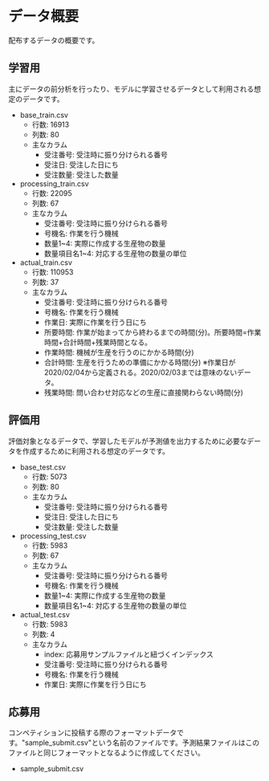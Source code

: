 # データ概要
配布するデータの概要です。

## 学習用
主にデータの前分析を行ったり、モデルに学習させるデータとして利用される想定のデータです。

- base_train.csv
  - 行数: 16913
  - 列数: 80
  - 主なカラム
    - 受注番号: 受注時に振り分けられる番号
    - 受注日: 受注した日にち
    - 受注数量: 受注した数量
- processing_train.csv
  - 行数: 22095
  - 列数: 67
  - 主なカラム
    - 受注番号: 受注時に振り分けられる番号
    - 号機名: 作業を行う機械
    - 数量1~4: 実際に作成する生産物の数量
    - 数量項目名1~4: 対応する生産物の数量の単位
- actual_train.csv
  - 行数: 110953
  - 列数: 37
  - 主なカラム
    - 受注番号: 受注時に振り分けられる番号
    - 号機名: 作業を行う機械
    - 作業日: 実際に作業を行う日にち
    - 所要時間: 作業が始まってから終わるまでの時間(分)。所要時間=作業時間+合計時間+残業時間となる。
    - 作業時間: 機械が生産を行うのにかかる時間(分)
    - 合計時間: 生産を行うための準備にかかる時間(分) ※作業日が2020/02/04から定義される。2020/02/03までは意味のないデータ。
    - 残業時間: 問い合わせ対応などの生産に直接関わらない時間(分)

## 評価用
評価対象となるデータで、学習したモデルが予測値を出力するために必要なデータを作成するために利用される想定のデータです。

- base_test.csv
  - 行数: 5073
  - 列数: 80
  - 主なカラム
    - 受注番号: 受注時に振り分けられる番号
    - 受注日: 受注した日にち
    - 受注数量: 受注した数量
- processing_test.csv
  - 行数: 5983
  - 列数: 67
  - 主なカラム
    - 受注番号: 受注時に振り分けられる番号
    - 号機名: 作業を行う機械
    - 数量1~4: 実際に作成する生産物の数量
    - 数量項目名1~4: 対応する生産物の数量の単位
- actual_test.csv
  - 行数: 5983
  - 列数: 4
  - 主なカラム
    - index: 応募用サンプルファイルと紐づくインデックス
    - 受注番号: 受注時に振り分けられる番号
    - 号機名: 作業を行う機械
    - 作業日: 実際に作業を行う日にち

## 応募用
コンペティションに投稿する際のフォーマットデータです。"sample_submit.csv"という名前のファイルです。予測結果ファイルはこのファイルと同じフォーマットとなるように作成してください。

- sample_submit.csv
